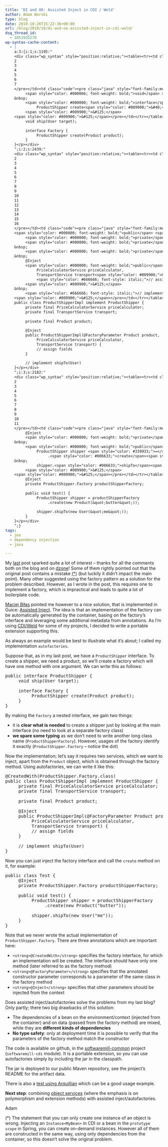 ```yaml
---
title: 'DI and OO: Assisted Inject in CDI / Weld'
author: Adam Warski
type: blog
date: 2010-10-26T15:22:36+00:00
url: /blog/2010/10/di-and-oo-assisted-inject-in-cdi-weld/
dsq_thread_id:
  - 1051935270
wp-syntax-cache-content:
  - |
    a:3:{i:1;s:1195:"
    <div class="wp_syntax" style="position:relative;"><table><tr><td class="line_numbers"><pre>1
    2
    3
    4
    5
    6
    7
    </pre></td><td class="code"><pre class="java" style="font-family:monospace;"><span style="color: #000000; font-weight: bold;">public</span> <span style="color: #000000; font-weight: bold;">interface</span> ProductShipper <span style="color: #009900;">&#123;</span>
         <span style="color: #000066; font-weight: bold;">void</span> ship<span style="color: #009900;">&#40;</span>User target<span style="color: #009900;">&#41;</span><span style="color: #339933;">;</span>
    &nbsp;
         <span style="color: #000000; font-weight: bold;">interface</span> Factory <span style="color: #009900;">&#123;</span>
              ProductShipper create<span style="color: #009900;">&#40;</span>Product product<span style="color: #009900;">&#41;</span><span style="color: #339933;">;</span>
         <span style="color: #009900;">&#125;</span>
    <span style="color: #009900;">&#125;</span></pre></td></tr></table><p class="theCode" style="display:none;">public interface ProductShipper {
         void ship(User target);
    
         interface Factory {
              ProductShipper create(Product product);
         }
    }</p></div>
    ";i:2;s:2439:"
    <div class="wp_syntax" style="position:relative;"><table><tr><td class="line_numbers"><pre>1
    2
    3
    4
    5
    6
    7
    8
    9
    10
    11
    12
    13
    14
    15
    16
    </pre></td><td class="code"><pre class="java" style="font-family:monospace;">@CreatedWith<span style="color: #009900;">&#40;</span>ProductShipper.<span style="color: #006633;">Factory</span>.<span style="color: #000000; font-weight: bold;">class</span><span style="color: #009900;">&#41;</span>
    <span style="color: #000000; font-weight: bold;">public</span> <span style="color: #000000; font-weight: bold;">class</span> ProductShipperImpl implement ProductShipper <span style="color: #009900;">&#123;</span>
         <span style="color: #000000; font-weight: bold;">private</span> <span style="color: #000000; font-weight: bold;">final</span> PriceCalculatorService priceCalculator<span style="color: #339933;">;</span>
         <span style="color: #000000; font-weight: bold;">private</span> <span style="color: #000000; font-weight: bold;">final</span> TransportService transport<span style="color: #339933;">;</span>
    &nbsp;
         <span style="color: #000000; font-weight: bold;">private</span> <span style="color: #000000; font-weight: bold;">final</span> Product product<span style="color: #339933;">;</span>
    &nbsp;
         @Inject
         <span style="color: #000000; font-weight: bold;">public</span> ProductShipperImpl<span style="color: #009900;">&#40;</span>@FactoryParameter Product product, 
              PriceCalculatorService priceCalculator, 
              TransportService transport<span style="color: #009900;">&#41;</span> <span style="color: #009900;">&#123;</span>
              <span style="color: #666666; font-style: italic;">// assign fields</span>
         <span style="color: #009900;">&#125;</span>
    &nbsp;
         <span style="color: #666666; font-style: italic;">// implement shipTo(User)</span>
    <span style="color: #009900;">&#125;</span></pre></td></tr></table><p class="theCode" style="display:none;">@CreatedWith(ProductShipper.Factory.class)
    public class ProductShipperImpl implement ProductShipper {
         private final PriceCalculatorService priceCalculator;
         private final TransportService transport;
    
         private final Product product;
    
         @Inject
         public ProductShipperImpl(@FactoryParameter Product product, 
              PriceCalculatorService priceCalculator, 
              TransportService transport) {
              // assign fields
         }
    
         // implement shipTo(User)
    }</p></div>
    ";i:3;s:2182:"
    <div class="wp_syntax" style="position:relative;"><table><tr><td class="line_numbers"><pre>1
    2
    3
    4
    5
    6
    7
    8
    9
    10
    11
    </pre></td><td class="code"><pre class="java" style="font-family:monospace;"><span style="color: #000000; font-weight: bold;">public</span> <span style="color: #000000; font-weight: bold;">class</span> Test <span style="color: #009900;">&#123;</span>
         @Inject
         <span style="color: #000000; font-weight: bold;">private</span> ProductShipper.<span style="color: #006633;">Factory</span> productShipperFactory<span style="color: #339933;">;</span>
    &nbsp;
         <span style="color: #000000; font-weight: bold;">public</span> <span style="color: #000066; font-weight: bold;">void</span> test<span style="color: #009900;">&#40;</span><span style="color: #009900;">&#41;</span> <span style="color: #009900;">&#123;</span>
              ProductShipper shipper <span style="color: #339933;">=</span> productShipperFactory
                   .<span style="color: #006633;">create</span><span style="color: #009900;">&#40;</span><span style="color: #000000; font-weight: bold;">new</span> Product<span style="color: #009900;">&#40;</span><span style="color: #0000ff;">&quot;butter&quot;</span><span style="color: #009900;">&#41;</span><span style="color: #009900;">&#41;</span><span style="color: #339933;">;</span>
    &nbsp;
              shipper.<span style="color: #006633;">shipTo</span><span style="color: #009900;">&#40;</span><span style="color: #000000; font-weight: bold;">new</span> User<span style="color: #009900;">&#40;</span><span style="color: #0000ff;">&quot;me&quot;</span><span style="color: #009900;">&#41;</span><span style="color: #009900;">&#41;</span><span style="color: #339933;">;</span>
         <span style="color: #009900;">&#125;</span>
    <span style="color: #009900;">&#125;</span></pre></td></tr></table><p class="theCode" style="display:none;">public class Test {
         @Inject
         private ProductShipper.Factory productShipperFactory;
    
         public void test() {
              ProductShipper shipper = productShipperFactory
                   .create(new Product(&quot;butter&quot;));
    
              shipper.shipTo(new User(&quot;me&quot;));
         }
    }</p></div>
    ";}
tags:
  - jee
  - dependency injection
  - java

---
```

My [last][1] post sparked quite a lot of interest &#8211; thanks for all the comments both on the blog and on [dzone][2]! Some of them rightly pointed out that the original post contains a mistake [(*)][3] (but luckily it didn&#8217;t impact the main point). Many other suggested using the factory pattern as a solution for the problem described. However, as I wrote in the post, this requires one to implement a factory, which is impractical and leads to quite a lot of boilerplate code. 

[Maciej Biłas][4] pointed me however to a nice solution, that is implemented in Guice: [Assisted Inject][5]. The idea is that an implementation of the factory can be automatically generated by the container, basing on the factory&#8217;s interface and leveraging some additional metadata from annotations. As I&#8217;m using [CDI/Weld][6] for some of my projects, I decided to write a portable extension supporting this.

As always an example would be best to illustrate what it&#8217;s about; I called my implementation `autofactories`. 

Suppose that, as in my last post, we have a `ProductShipper` interface. To create a shipper, we need a product, so we&#8217;ll create a factory which will have one method with one argument. We can write this as follows:

<pre lang="java" line="1" escaped="true">public interface ProductShipper {
     void ship(User target);

     interface Factory {
          ProductShipper create(Product product);
     }
}
</pre>

By making the `Factory` a nested interface, we gain two things:

  * it is **clear what is needed** to create a shipper just by looking at the main interface (no need to look at a separate factory class)
  * **we spare some typing** as we don&#8217;t need to write another long class name (`ProductShipperFactory`). However, usages of the factory identify it exactly (`ProductShipper.Factory` &#8211; notice the dot)

Now the implementation; let&#8217;s say it requires two services, which we want to inject, apart from the `Product` object, which is obtained through the factory method. Using autofactories, we can write it like this:

<pre lang="java" line="1" escaped="true">@CreatedWith(ProductShipper.Factory.class)
public class ProductShipperImpl implement ProductShipper {
     private final PriceCalculatorService priceCalculator;
     private final TransportService transport;

     private final Product product;

     @Inject
     public ProductShipperImpl(@FactoryParameter Product product, 
          PriceCalculatorService priceCalculator, 
          TransportService transport) {
          // assign fields
     }

     // implement shipTo(User)
}
</pre>

Now you can just inject the factory interface and call the `create` method on it, for example:

<pre lang="java" line="1" escaped="true">public class Test {
     @Inject
     private ProductShipper.Factory productShipperFactory;

     public void test() {
          ProductShipper shipper = productShipperFactory
               .create(new Product("butter"));

          shipper.shipTo(new User("me"));
     }
}
</pre>

Note that we never wrote the actual implementation of `ProductShipper.Factory`. There are three annotations which are important here:

  * `<strong>@CreatedWith</strong>` specifies the factory interface, for which an implementation will be created. The interface should have only one method (later referred to as the factory method)
  * `<strong>@FactoryParameter</strong>` specifies that the annotated constructor parameter corresponds to a parameter of the same class in the factory method
  * `<strong>@Inject</strong>` specifies that other parameters should be injected from the context

Does assisted inject/autofactories solve the problems from my last blog? Only partly; there two big drawbacks of this solution:

  * The dependencies of a bean on the environment/context (injected from the container) and on data (passed from the factory method) are mixed, while they are **different kinds of dependencies**
  * **No type safety**: only at deployment time it is possible to verify that the parameters of the factory method match the constructor

The code is available on github, in the [softwaremill-common][7] project (`softwaremill-cdi` module). It is a portable extension, so you can use autofactories simply by including the jar in the classpath. 

The jar is deployed to our public Maven repository, see the project&#8217;s README for the artifact data. 

There is also a [test using Arquillian][8] which can be a good usage example.

**Next step**: combining [object services][9] (where the emphasis is on polymorphism and extension methods) with assisted inject/autofactories.

Adam

<a name="star">(*)</a> The statement that you can only create one instance of an object is wrong. Injecting an `Instance<MyBean>` in CDI or a bean in the `prototype scope` in Spring, you can create on-demand instances. However all of them are constructed in the same way, using only dependencies from the container, so this doesn&#8217;t solve the original problem.

 [1]: http://www.warski.org/blog/?p=272
 [2]: http://dzone.com/links/dependency_injection_discourages_objectoriented_p.html
 [3]: #star
 [4]: http://maciej.inszy.org/
 [5]: http://code.google.com/p/google-guice/wiki/AssistedInject
 [6]: http://seamframework.org/Weld
 [7]: http://github.com/softwaremill/softwaremill-common
 [8]: http://github.com/softwaremill/softwaremill-common/tree/master/softwaremill-cdi/src/test/java/pl/softwaremill/common/cdi/autofactory/
 [9]: http://www.warski.org/blog/?p=226

